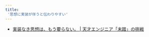 ```yaml
---
title:
 '思想に実装が伴うと伝わりやすい'
---
```


- [実装なき思想は、もう要らない。 | 天才エンジニア「未踏」の挑戦](https://www.procommit.co.jp/mitou/ochiai-yoichi)


